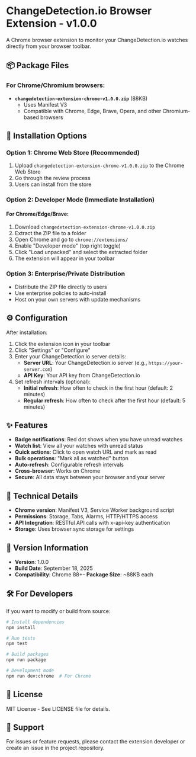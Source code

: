# ChangeDetection.io Browser Extension - v1.0.0

A Chrome browser extension to monitor your ChangeDetection.io watches directly from your browser toolbar.

## 📦 Package Files

### For Chrome/Chromium browsers:
- **`changedetection-extension-chrome-v1.0.0.zip`** (88KB)
  - Uses Manifest V3
  - Compatible with Chrome, Edge, Brave, Opera, and other Chromium-based browsers

## 🚀 Installation Options

### Option 1: Chrome Web Store (Recommended)
1. Upload `changedetection-extension-chrome-v1.0.0.zip` to the Chrome Web Store
2. Go through the review process
3. Users can install from the store

### Option 2: Developer Mode (Immediate Installation)

#### For Chrome/Edge/Brave:
1. Download `changedetection-extension-chrome-v1.0.0.zip`
2. Extract the ZIP file to a folder
3. Open Chrome and go to `chrome://extensions/`
4. Enable "Developer mode" (top right toggle)
5. Click "Load unpacked" and select the extracted folder
6. The extension will appear in your toolbar

### Option 3: Enterprise/Private Distribution
- Distribute the ZIP file directly to users
- Use enterprise policies to auto-install
- Host on your own servers with update mechanisms

## ⚙️ Configuration

After installation:
1. Click the extension icon in your toolbar
2. Click "Settings" or "Configure"
3. Enter your ChangeDetection.io server details:
   - **Server URL**: Your ChangeDetection.io server (e.g., `https://your-server.com`)
   - **API Key**: Your API key from ChangeDetection.io
4. Set refresh intervals (optional):
   - **Initial refresh**: How often to check in the first hour (default: 2 minutes)
   - **Regular refresh**: How often to check after the first hour (default: 5 minutes)

## ✨ Features

- **Badge notifications**: Red dot shows when you have unread watches
- **Watch list**: View all your watches with unread status
- **Quick actions**: Click to open watch URL and mark as read
- **Bulk operations**: "Mark all as watched" button
- **Auto-refresh**: Configurable refresh intervals
- **Cross-browser**: Works on Chrome
- **Secure**: All data stays between your browser and your server

## 🔧 Technical Details

- **Chrome version**: Manifest V3, Service Worker background script
- **Permissions**: Storage, Tabs, Alarms, HTTP/HTTPS access
- **API Integration**: RESTful API calls with x-api-key authentication
- **Storage**: Uses browser sync storage for settings

## 📝 Version Information

- **Version**: 1.0.0
- **Build Date**: September 18, 2025
- **Compatibility**: Chrome 88+- **Package Size**: ~88KB each

## 🛠️ For Developers

If you want to modify or build from source:

```bash
# Install dependencies
npm install

# Run tests
npm test

# Build packages
npm run package

# Development mode
npm run dev:chrome  # For Chrome
```

## 📄 License

MIT License - See LICENSE file for details.

## 🐛 Support

For issues or feature requests, please contact the extension developer or create an issue in the project repository.